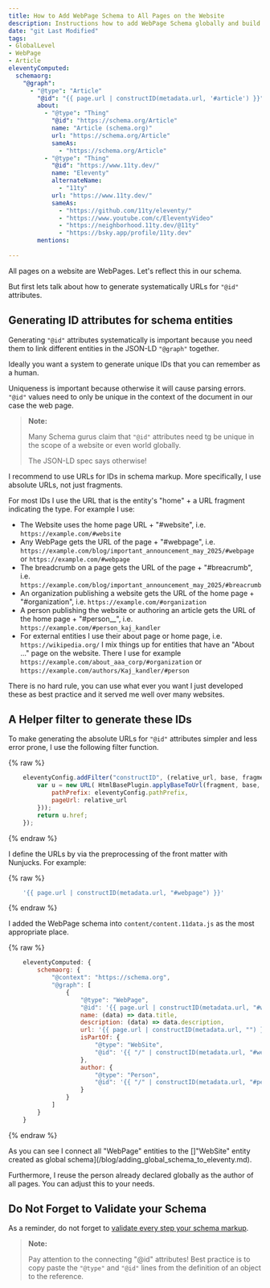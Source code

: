 ```yaml
---
title: How to Add WebPage Schema to All Pages on the Website
description: Instructions how to add WebPage Schema globally and build a utility to construct schema '@id' URLs.
date: "git Last Modified"
tags: 
- GlobalLevel
- WebPage
- Article
eleventyComputed:
  schemaorg:
    "@graph":
      - "@type": "Article"
        "@id": "{{ page.url | constructID(metadata.url, '#article') }}"
        about:
          - "@type": "Thing"
            "@id": "https://schema.org/Article"
            name: "Article (schema.org)"
            url: "https://schema.org/Article"
            sameAs:
              - "https://schema.org/Article"
          - "@type": "Thing"
            "@id": "https://www.11ty.dev/"
            name: "Eleventy"
            alternateName: 
              - "11ty"
            url: "https://www.11ty.dev/"
            sameAs:
              - "https://github.com/11ty/eleventy/"
              - "https://www.youtube.com/c/EleventyVideo"
              - "https://neighborhood.11ty.dev/@11ty"
              - "https://bsky.app/profile/11ty.dev"
        mentions:
                  
---
```

All pages on a website are WebPages. Let's reflect this in our schema.

But first lets talk about how to generate systematically URLs for `"@id"` attributes.

## Generating ID attributes for schema entities

Generating `"@id"` attributes systematically is important because you need them to link different entities in the JSON-LD `"@graph"` together.

Ideally you want a system to generate unique IDs that you can remember as a human.

Uniqueness is important because otherwise it will cause parsing errors. `"@id"` values need to only be unique in the context of the document in our case the web page.

> **Note:**
>
> Many Schema gurus claim that `"@id"` attributes need tg be unique in the scope of a website or even world globally. 
> 
> The JSON-LD spec says otherwise!

I recommend to use URLs for IDs in schema markup. More specifically, I use absolute URLs, not just fragments.

For most IDs I use the URL that is the entity's "home" + a URL fragment indicating the type. For example I use:

- The Website uses the home page URL + "#website", i.e. `https://example.com/#website`
- Any WebPage gets the URL of the page + "#webpage", i.e. `https://example.com/blog/important_announcement_may_2025/#webpage` or `https://example.com/#webpage`
- The breadcrumb on a page gets the URL of the page + "#breacrumb", i.e. `https://example.com/blog/important_announcement_may_2025/#breacrumb`
- An organization publishing a website gets the URL of the home page + "#organization", i.e. `https://example.com/#organization`
- A person publishing the website or authoring an article gets the URL of the home page + "#person_<first-name>_<last-name>", i.e. `https://example.com/#person_kaj_kandler`
- For external entities I use their about page or home page, i.e. `https://wikipedia.org/`
I mix things up for entities that have an "About ..." page on the website. There I use for example `https://example.com/about_aaa_corp/#organization` or `https://example.com/authors/Kaj_kandler/#person`

There is no hard rule, you can use what ever you want I just developed these as best practice and it served me well over many websites.

## A Helper filter to generate these IDs

To make generating the absolute URLs for `"@id"` attributes simpler and less error prone, I use the following filter function.

{% raw %}
```js
	eleventyConfig.addFilter("constructID", (relative_url, base, fragment) => {
		var u = new URL( HtmlBasePlugin.applyBaseToUrl(fragment, base, {
			pathPrefix: eleventyConfig.pathPrefix,
			pageUrl: relative_url
		}));
		return u.href;
	});
```
{% endraw %}

I define the URLs by via the preprocessing of the front matter with Nunjucks. For example:

{% raw %}
```js
	'{{ page.url | constructID(metadata.url, "#webpage") }}'
```
{% endraw %}

I added the WebPage schema into  `content/content.11data.js` as the most appropriate place.

{% raw %}
```js
	eleventyComputed: {
		schemaorg: {
			"@context": "https://schema.org",
			"@graph": [
				{
					"@type": "WebPage",
					"@id": '{{ page.url | constructID(metadata.url, "#webpage") }}',
					name: (data) => data.title,
					description: (data) => data.description,
					url: '{{ page.url | constructID(metadata.url, "") }}',
					isPartOf: {
						"@type": "WebSite",
						"@id": '{{ "/" | constructID(metadata.url, "#website") }}',
					},
					author: {
						"@type": "Person",
						"@id": '{{ "/" | constructID(metadata.url, "#person_kaj_kandler") }}'
					}
				}
			]
		}
	}
```
{% endraw %}

As you can see I connect all "WebPage" entities to the []"WebSite" entity created as global schema](/blog/adding_global_schema_to_eleventy.md).

Furthermore, I reuse the person already declared globally as the author of all pages. You can adjust this to your needs.

## Do Not Forget to Validate your Schema

As a reminder, do not forget to [validate every step your schema markup](/blog/tools_to_validate_schema.md).

> **Note:**
>
> Pay attention to the connecting "@id" attributes!
> Best practice is to copy paste the `"@type"` and `"@id"` lines from the definition of an object to the reference.
